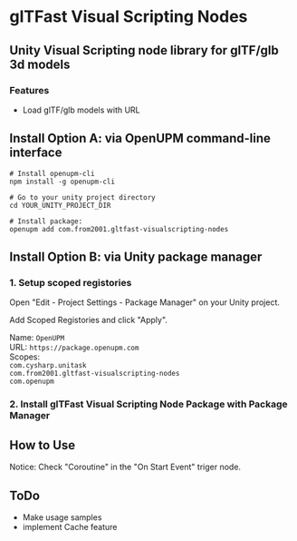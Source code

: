 # glTFast Visual Scripting Nodes

## Unity Visual Scripting node library for glTF/glb 3d models

### Features

- Load glTF/glb models with URL

## Install Option A: via OpenUPM command-line interface

```shell
# Install openupm-cli
npm install -g openupm-cli

# Go to your unity project directory
cd YOUR_UNITY_PROJECT_DIR

# Install package:
openupm add com.from2001.gltfast-visualscripting-nodes
```

## Install Option B: via Unity package manager

### 1. Setup scoped registories

Open "Edit - Project Settings - Package Manager" on your Unity project.

Add Scoped Registories and click "Apply".

Name: `OpenUPM`  
URL: `https://package.openupm.com`  
Scopes:  
`com.cysharp.unitask`  
`com.from2001.gltfast-visualscripting-nodes`  
`com.openupm`  

<!--
![Project Settings](https://github.com/from2001/VRM_VisualScriptingNodes/assets/387880/595b1d91-4435-4195-9b6d-1ca6b43113ce)
-->

### 2. Install glTFast Visual Scripting Node Package with Package Manager

<!--
![Package Manager](https://github.com/from2001/VRM_VisualScriptingNodes/assets/387880/2809ed0b-61a8-47d9-bdb0-24335ac60163)
-->

## How to Use

Notice: Check "Coroutine" in the "On Start Event" triger node.

## ToDo

- Make usage samples
- implement Cache feature
